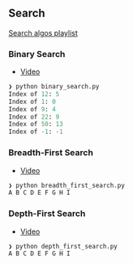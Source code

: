 ## Search

[Search algos playlist](https://www.youtube.com/playlist?list=PL9xmBV_5YoZMIAJn8M6At9CjZ0Wu0B31d)

### Binary Search

* [Video](https://youtu.be/fDKIpRe8GW4)

```python
❯ python binary_search.py
Index of 12: 5
Index of 1: 0
Index of 9: 4
Index of 22: 9
Index of 50: 13
Index of -1: -1
```

### Breadth-First Search

* [Video](https://youtu.be/HZ5YTanv5QE)

```python
❯ python breadth_first_search.py
A B C D E F G H I
```

### Depth-First Search

* [Video](https://youtu.be/Urx87-NMm6c)

```python
❯ python depth_first_search.py
A B C D E F G H I 
```
